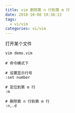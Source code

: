 ```yaml
---
title: vim 删除第 n 行到第 m 行
date: 2018-10-08 19:38:13
tags:
  - vi/vim
categories: vi/vim
---
```


打开某个文件

```bash
vim demo.vim
```

<!-- more -->

```vim
# 命令模式下

# 设置显示行号
:set number

# 定位到第 m 行
:m

# 删除第 n 行到第 m 行
:n,.d
```